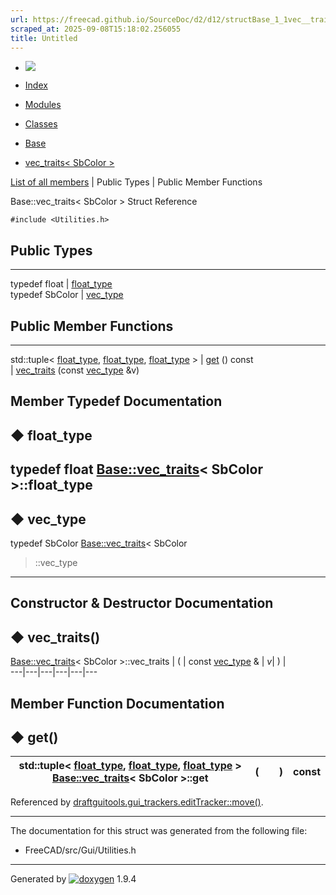 ```yaml
---
url: https://freecad.github.io/SourceDoc/d2/d12/structBase_1_1vec__traits_3_01SbColor_01_4.html
scraped_at: 2025-09-08T15:18:02.256055
title: Untitled
---
```


  * [ ![](https://www.freecad.org/svg/logo-freecad.svg) ](https://freecadweb.org "FreeCAD")
  * [Index](../../index.html "Index")
  * [Modules](../../modules.html "Modules list")
  * [Classes](../../annotated.html "Annotated list")

  * [Base](../../db/d07/namespaceBase.html)
  * [vec_traits< SbColor >](../../d2/d12/structBase_1_1vec__traits_3_01SbColor_01_4.html)

[List of all members](../../dc/dae/structBase_1_1vec__traits_3_01SbColor_01_4-members.html) | Public Types | Public Member Functions

Base::vec_traits< SbColor > Struct Reference

`#include <Utilities.h>`

##  Public Types  
  
---  
typedef float | [float_type](../../d2/d12/structBase_1_1vec__traits_3_01SbColor_01_4.html#a1aa670e706cb079b20f2d586da75e6ff)  
typedef SbColor | [vec_type](../../d2/d12/structBase_1_1vec__traits_3_01SbColor_01_4.html#ab10ae7826a2cc4da4365cb4a4eac686b)  
  
##  Public Member Functions  
  
---  
std::tuple< [float_type](../../d2/d12/structBase_1_1vec__traits_3_01SbColor_01_4.html#a1aa670e706cb079b20f2d586da75e6ff), [float_type](../../d2/d12/structBase_1_1vec__traits_3_01SbColor_01_4.html#a1aa670e706cb079b20f2d586da75e6ff), [float_type](../../d2/d12/structBase_1_1vec__traits_3_01SbColor_01_4.html#a1aa670e706cb079b20f2d586da75e6ff) > | [get](../../d2/d12/structBase_1_1vec__traits_3_01SbColor_01_4.html#a8e3ce60d775f8b311e896aa4617f735c) () const  
|
[vec_traits](../../d2/d12/structBase_1_1vec__traits_3_01SbColor_01_4.html#a944d6e5a5f99fd4c22dc0ea74eb9f265)
(const
[vec_type](../../d2/d12/structBase_1_1vec__traits_3_01SbColor_01_4.html#ab10ae7826a2cc4da4365cb4a4eac686b)
&v)  
  
## Member Typedef Documentation

## ◆ float_type

typedef float [Base::vec_traits](../../d9/d76/structBase_1_1vec__traits.html)<
SbColor >::float_type  
---  
  
## ◆ vec_type

typedef SbColor
[Base::vec_traits](../../d9/d76/structBase_1_1vec__traits.html)< SbColor
>::vec_type  
---  
  
## Constructor & Destructor Documentation

## ◆ vec_traits()

[Base::vec_traits](../../d9/d76/structBase_1_1vec__traits.html)< SbColor >::vec_traits  | ( | const [vec_type](../../d2/d12/structBase_1_1vec__traits_3_01SbColor_01_4.html#ab10ae7826a2cc4da4365cb4a4eac686b) & | _v_| ) |   
---|---|---|---|---|---  
  
## Member Function Documentation

## ◆ get()

std::tuple< [float_type](../../d2/d12/structBase_1_1vec__traits_3_01SbColor_01_4.html#a1aa670e706cb079b20f2d586da75e6ff), [float_type](../../d2/d12/structBase_1_1vec__traits_3_01SbColor_01_4.html#a1aa670e706cb079b20f2d586da75e6ff), [float_type](../../d2/d12/structBase_1_1vec__traits_3_01SbColor_01_4.html#a1aa670e706cb079b20f2d586da75e6ff) > [Base::vec_traits](../../d9/d76/structBase_1_1vec__traits.html)< SbColor >::get  | ( | | ) |  const  
---|---|---|---|---  
  
Referenced by
[draftguitools.gui_trackers.editTracker::move()](../../d3/dce/classdraftguitools_1_1gui__trackers_1_1editTracker.html#a6e4a060566362b1db0b5ea44c9874297).

* * *

The documentation for this struct was generated from the following file:

  * FreeCAD/src/Gui/Utilities.h

* * *

Generated by
[![doxygen](../../doxygen.svg)](https://www.doxygen.org/index.html) 1.9.4

